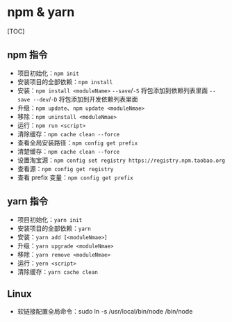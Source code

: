 # npm & yarn

[TOC]

## npm 指令

- 项目初始化：`npm init`
- 安装项目的全部依赖：`npm install`
- 安装：`npm install <moduleName>`
  `--save`/`-S` 将包添加到依赖列表里面
  `--save --dev`/`-D` 将包添加到开发依赖列表里面
- 升级：`npm update`、`npm update <moduleNmae>`
- 移除：`npm uninstall <moduleNmae>`
- 运行：`npm run <script>`
- 清除缓存：`npm cache clean --force`
- 查看全局安装路径：`npm config get prefix`
- 清楚缓存：`npm cache clean --force`
- 设置淘宝源：`npm config set registry https://registry.npm.taobao.org`
- 查看源：`npm config get registry`
- 查看 prefix 变量：`npm config get prefix`

## yarn 指令

- 项目初始化：`yarn init`
- 安装项目的全部依赖：`yarn`
- 安装：`yarn add [<moduleNmae>]`
- 升级：`yarn upgrade <moduleNmae>`
- 移除：`yarn remove <moduleNmae>`
- 运行：`yern <script>`
- 清除缓存：`yarn cache clean`

## Linux

- 软链接配置全局命令：sudo ln -s /usr/local/bin/node /bin/node
